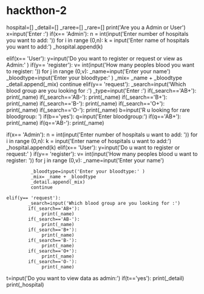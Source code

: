 
# hackthon-2
hospital=[]
_detail=[]
_raree=[]
_rare=[]
print('Are you a Admin or User')
x=input('Enter :')
if(x== 'Admin'):
    n = int(input('Enter number of hospitals you want to add: '))
    for i in range (0,n):
     k = input('Enter name of hospitals you want to add:')
     _hospital.append(k)

elif(x== 'User'):
    y=input('Do you want to register or request or view as Admin:' )
    if(y== 'register'):
         v= int(input('How many peoples blood you want to register: '))
         for j in range (0,v):
             _name=input('Enter your name')
             _bloodtype=input('Enter your bloodtype:' )
             _mix= _name + _bloodtype
             _detail.append(_mix)
             continue
    elif(y== 'request'):
            _search=input('Which blood group are you looking for :')
            _type=input('Enter :')
            if(_search=='AB+'):
                 print(_name)
            if(_search=='AB-'):
                 print(_name)
            if(_search=='B+'):
                 print(_name)
            if(_search=='B-'):
                 print(_name)
            if(_search=='O+'):
                 print(_name)
            if(_search=='O-'):
                 print(_name)
b=input('R u looking for rare bloodgroup: ')
if(b=='yes'):
     q=input('Enter bloodgroup:')
     if(q=='AB+'):
        print(_name)
     if(q=='AB-'):
         print(_name)

    


 

if(x== 'Admin'):
    n = int(input('Enter number of hospitals u want to add: '))
    for i in range (0,n):
     k = input('Enter name of hospitals u want to add:')
     _hospital.append(k)
elif(x== 'User'):
    y=input('Do u want to register or request:' )
    if(y== 'register'):
         v= int(input('How many peoples blood u want to register: '))
         for j in range (0,v):
             _name=input('Enter your name')
             
             _bloodtype=input('Enter your bloodtype:' )
             _mix= _name + _bloodtype
             _detail.append(_mix)
             continue
                   
    elif(y== 'request'):
            _search=input('Which blood group are you looking for :')
            if(_search=='AB+'):
                 print(_name)
            if(_search=='AB-'):
                 print(_name)
            if(_search=='B+'):
                 print(_name)
            if(_search=='B-'):
                 print(_name)
            if(_search=='O+'):
                 print(_name)
            if(_search=='O-'):
                 print(_name)

t=input('Do you want to view data as admin:')
if(t=='yes'):
     print(_detail)
print(_hospital)


